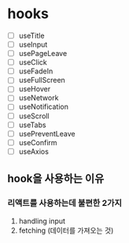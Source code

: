 # hooks

- [ ] useTitle
- [ ] useInput
- [ ] usePageLeave
- [ ] useClick
- [ ] useFadeIn
- [ ] useFullScreen
- [ ] useHover
- [ ] useNetwork
- [ ] useNotification
- [ ] useScroll
- [ ] useTabs
- [ ] usePreventLeave
- [ ] useConfirm
- [ ] useAxios

## hook을 사용하는 이유

### 리액트를 사용하는데 불편한 2가지
  1. handling input
  2. fetching (데이터를 가져오는 것)